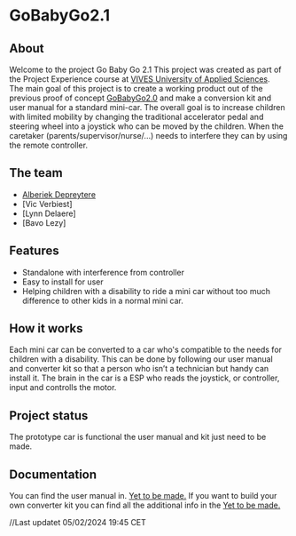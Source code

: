 # GoBabyGo2.1

## About 

Welcome to the project Go Baby Go 2.1
This project was created as part of the Project Experience course at [VIVES University of Applied Sciences](https://www.vives.be/en).  
The main goal of this project is to create a working product out of the previous proof of concept [GoBabyGo2.0](https://github.com/vives-project-xp/GoBabyGo2.0) and make a conversion kit and user manual for a standard mini-car.
The overall goal is to increase children with limited mobility by changing the traditional accelerator pedal and steering wheel into a joystick who can be moved by the children. When the caretaker (parents/supervisor/nurse/...) needs to interfere they can by using the remote controller. 

## The team

- [Alberiek Depreytere](https://github.com/AlberiekDepreytere)
- [Vic Verbiest]
- [Lynn Delaere]
- [Bavo Lezy]

## Features

- Standalone with interference from controller
- Easy to install for user
- Helping children with a disability to ride a mini car without too much difference to other kids in a normal mini car.

## How it works
 
 Each mini car can be converted to a car who's compatible to the needs for children with a disability.
 This can be done by following our user manual and converter kit so that a person who isn’t a technician but handy can 
 install it. The brain in the car is a ESP who reads the joystick, or controller, input  and controlls the motor.

## Project status 
  The prototype car is functional the user manual and kit just need to be made.

## Documentation

 You can find the user manual in. [Yet to be made.]()
 If you want to build your own converter kit you can find all the additional info in the [Yet to be made.]()

 //Last updatet 05/02/2024 19:45 CET
